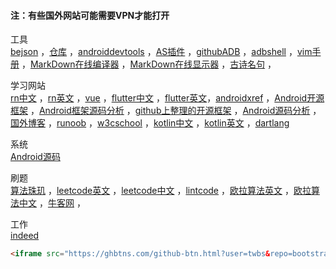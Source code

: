 #### 注：有些国外网站可能需要VPN才能打开

工具  
<a href="http://www.bejson.com" target="_blank">bejson</a> ，<a href="https://search.maven.org" target="_blank">仓库</a> ，<a href="https://www.androiddevtools.cn" target="_blank">androiddevtools</a>  ，<a href="https://ydmmocoo.github.io" target="_blank">AS插件</a>  ，<a href="https://github.com/mzlogin/awesome-adb" target="_blank">githubADB</a>  ，<a href="http://adbshell.com/commands" target="_blank">adbshell</a>    ，<a href="http://vimcdoc.sourceforge.net/doc/help.html" target="_blank">vim手册</a> ，<a href="https://www.mdeditor.com" target="_blank">MarkDown在线编译器</a>  ，<a href="http://mahua.jser.me" target="_blank">MarkDown在线显示器</a>   ，<a href="https://www.gushiwen.org/shiju" target="_blank">古诗名句</a>  ，  

学习网站  
<a href="https://reactnative.cn" target="_blank">rn中文</a>  ，<a href="https://facebook.github.io/react-native" target="_blank">rn英文</a>  ，<a href="https://cn.vuejs.org/v2/guide" target="_blank">vue</a>  ，<a href="https://flutterchina.club" target="_blank">flutter中文</a>  ，<a href="https://flutter.dev" target="_blank">flutter英文</a>，<a href="http://androidxref.com" target="_blank">androidxref</a>  ，<a href="https://github.com/Trinea/android-open-project" target="_blank">Android开源框架</a>  ，<a href="http://a.codekk.com" target="_blank">Android框架源码分析</a>  ，<a href="https://github.com/Tim9Liu9/TimLiu-Android" target="_blank">github上整理的开源框架</a>  ，<a href="https://github.com/LittleFriendsGroup/AndroidSdkSourceAnalysis" target="_blank">Android源码分析</a>  ，<a href="http://www.importnew.com/7469.html" target="_blank">国外博客</a> ，<a href="https://www.runoob.com" target="_blank">runoob</a> ，<a href="https://www.w3cschool.cn" target="_blank">w3cschool</a> ，<a href="https://www.kotlincn.net" target="_blank">kotlin中文</a> ，<a href="https://kotlinlang.org" target="_blank">kotlin英文</a>  ，<a href="https://www.dartlang.org" target="_blank">dartlang</a> 

系统  
<a href="https://github.com/aosp-mirror" target="_blank">Android源码</a> 

刷题  
<a href="https://soulmachine.gitbooks.io/algorithm-essentials/java" target="_blank">算法珠玑</a>  ，<a href="https://leetcode.com/problemset/all" target="_blank">leetcode英文</a>  ，<a href="https://leetcode-cn.com/problemset/all" target="_blank">leetcode中文</a>  ，<a href="https://www.lintcode.com/problem" target="_blank">lintcode</a>  ，<a href="https://projecteuler.net/archives" target="_blank">欧拉算法英文</a>  ，<a href="http://pe-cn.github.io/problems" target="_blank">欧拉算法中文</a>  ，<a href="https://www.nowcoder.com" target="_blank">牛客网</a>  ，

工作  
<a href="https://www.indeed.co.uk" target="_blank">indeed</a>  

```html
<iframe src="https://ghbtns.com/github-btn.html?user=twbs&repo=bootstrap&type=star&count=true" frameborder="0" scrolling="0" width="170px" height="20px"></iframe>
```

